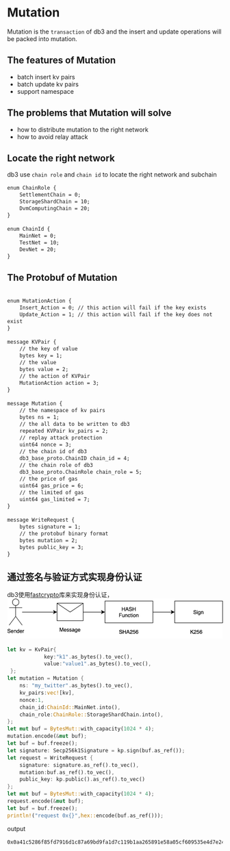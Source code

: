 # Mutation

Mutation is the `transaction` of db3 and the insert and update operations will be packed into mutation.

## The features of Mutation

* batch insert kv pairs
* batch update kv pairs
* support namespace

## The problems that Mutation will solve

* how to distribute mutation to the right network
* how to avoid relay attack

## Locate the right network

db3 use `chain role` and `chain id` to locate the right network and subchain

```protobuf=
enum ChainRole {
    SettlementChain = 0;
    StorageShardChain = 10;
    DvmComputingChain = 20;
}

enum ChainId {
    MainNet = 0;
    TestNet = 10;
    DevNet = 20;
}
```


## The Protobuf of Mutation

```protobuf=

enum MutationAction {
    Insert_Action = 0; // this action will fail if the key exists
    Update_Action = 1; // this action will fail if the key does not exist
}

message KVPair {
    // the key of value
    bytes key = 1;
    // the value
    bytes value = 2;
    // the action of KVPair
    MutationAction action = 3;
}

message Mutation {
    // the namespace of kv pairs
    bytes ns = 1;
    // the all data to be written to db3
    repeated KVPair kv_pairs = 2;
    // replay attack protection
    uint64 nonce = 3;
    // the chain id of db3
    db3_base_proto.ChainID chain_id = 4;
    // the chain role of db3
    db3_base_proto.ChainRole chain_role = 5;
    // the price of gas
    uint64 gas_price = 6;
    // the limited of gas
    uint64 gas_limited = 7;
}

message WriteRequest {
    bytes signature = 1;
    // the protobuf binary format
    bytes mutation = 2;
    bytes public_key = 3;
}
```

## 通过签名与验证方式实现身份认证


db3使用[fastcrypto](https://github.com/MystenLabs/fastcrypto/)库来实现身份认证，
![sign](./images/db3-sign.png)

```rust
let kv = KvPair{
            key:"k1".as_bytes().to_vec(),
            value:"value1".as_bytes().to_vec(),
 };  
let mutation = Mutation {
    ns: "my_twitter".as_bytes().to_vec(),
    kv_pairs:vec![kv],
    nonce:1,
    chain_id:ChainId::MainNet.into(),
    chain_role:ChainRole::StorageShardChain.into(),
};  
let mut buf = BytesMut::with_capacity(1024 * 4); 
mutation.encode(&mut buf);
let buf = buf.freeze();
let signature: Secp256k1Signature = kp.sign(buf.as_ref());
let request = WriteRequest {
    signature: signature.as_ref().to_vec(),
    mutation:buf.as_ref().to_vec(),
    public_key: kp.public().as_ref().to_vec()
};  
let mut buf = BytesMut::with_capacity(1024 * 4); 
request.encode(&mut buf);
let buf = buf.freeze();
println!("request 0x{}",hex::encode(buf.as_ref()));
```
output
```shell
0x0a41c5286f85fd7916d1c87a69bd9fa1d7c119b1aa265891e58a05cf609535e4d7e243d18e76048494e226e890d89b516a8d91f57a3be34b30663819dc502679315600121e0a0a6d795f74776974746572120c0a026b31120676616c7565311801280a1a2102337cca2171fdbfcfd657fa59881f46269f1e590b5ffab6023686c7ad2ecc2c1c
```

